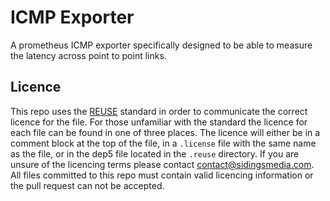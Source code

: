<!-- 
SPDX-FileCopyrightText: 2022-2025 Sidings Media <contact@sidingsmedia.com>
SPDX-License-Identifier: MIT
-->

# ICMP Exporter

A prometheus ICMP exporter specifically designed to be able to measure
the latency across point to point links. 

## Licence
This repo uses the [REUSE](https://reuse.software) standard in order to
communicate the correct licence for the file. For those unfamiliar with
the standard the licence for each file can be found in one of three
places. The licence will either be in a comment block at the top of the
file, in a `.license` file with the same name as the file, or in the
dep5 file located in the `.reuse` directory. If you are unsure of the
licencing terms please contact
[contact@sidingsmedia.com](mailto:contact@sidingsmedia.com?subject=ICMP%20Exporter%20Licence).
All files committed to this repo must contain valid licencing
information or the pull request can not be accepted.
